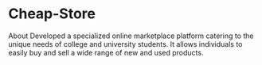 # Cheap-Store
About Developed a specialized online marketplace platform catering to the unique needs of college and university students. It allows individuals to easily buy and sell a wide range of new and used products.
